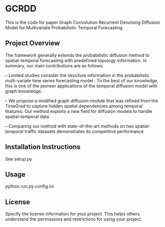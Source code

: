 # GCRDD
This is the code for paper Graph Convolution Recurrent Denoising Diffusion Model for Multivariate Probabilistic Temporal Forecasting

## Project Overview
The framework generally extends the probabilistic diffusion method to spatial-temporal forecasting with predefined topology information. In summary, our main contributions are as follows:

– Limited studies consider the structure information in the probabilistic multi-variate time series forecasting model . To the best of our knowledge, this is one of the pioneer applications of the temporal diffusion model with graph knowledge.

– We propose a modified graph diffusion module that was refined from the TimeGrad to capture hidden spatial dependencies among temporal
features. Our method exploits a new field for diffusion models to handle spatial-temporal data.

– Comparing our method with state-of-the-art methods on two spatial-temporal traffic datasets demonstrates its competitive performance

##  Installation Instructions
See setup.py

## Usage 
python run.py config.ini

## License
Specify the license information for your project. This helps others understand the permissions and restrictions for using your project.



